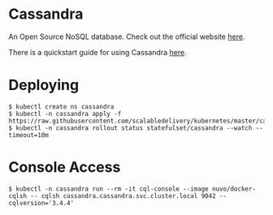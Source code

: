# Cassandra
An Open Source NoSQL database. Check out the official website [here](https://cassandra.apache.org/).

There is a quickstart guide for using Cassandra [here](https://cassandra.apache.org/quickstart/).

# Deploying
```text
$ kubectl create ns cassandra
$ kubectl -n cassandra apply -f https://raw.githubusercontent.com/scalabledelivery/kubernetes/master/catalog/cassandra/deploy.yaml
$ kubectl -n cassandra rollout status statefulset/cassandra --watch --timeout=10m
```

# Console Access
```text
$ kubectl -n cassandra run --rm -it cql-console --image nuvo/docker-cqlsh -- cqlsh cassandra.cassandra.svc.cluster.local 9042 --cqlversion='3.4.4'
```
